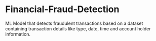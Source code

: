 # Financial-Fraud-Detection
ML Model that detects fraudulent transactions based on a dataset containing transaction details like type, date, time and account holder information.
